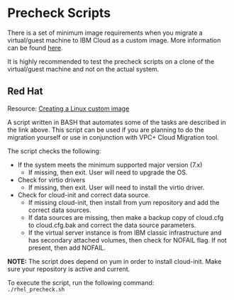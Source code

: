 # Precheck Scripts #
There is a set of minimum image requirements when you migrate a virtual/guest machine to IBM Cloud
as a custom image. More information can be found [here](https://cloud.ibm.com/docs/vpc?topic=vpc-managing-images).

It is highly recommended to test the precheck scripts on a clone of the virtual/guest machine and
not on the actual system.

## Red Hat ##
Resource: [Creating a Linux custom image](https://cloud.ibm.com/docs/vpc?topic=vpc-create-linux-custom-image)

A script written in BASH that automates some of the tasks are described in the link above.  This
script can be used if you are planning to do the migration yourself or use in conjunction with VPC+ 
Cloud Migration tool.

The script checks the following:
- If the system meets the minimum supported major version (7.x)
     - If missing, then exit.  User will need to upgrade the OS.
- Check for virtio drivers
     - If missing, then exit.  User will need to install the virtio driver.
- Check for cloud-init and correct data source.
     - If missing cloud-init, then install from yum repository and add the correct data sources.
     - If data sources are missing, then make a backup copy of cloud.cfg to cloud.cfg.bak and correct 
the data source parameters.
     - If the virtual server instance is from IBM classic infrastructure and has secondary attached
volumes, then check for NOFAIL flag.  If not present, then add NOFAIL.

**NOTE:** The script does depend on yum in order to install cloud-init.  Make sure your repository is
active and current.

To execute the script, run the following command: </br>
```./rhel_precheck.sh```
